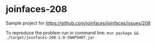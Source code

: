 # joinfaces-208

Sample project for https://github.com/joinfaces/joinfaces/issues/208

To reproduce the problem run in command line:
`mvn package && ./target/joinfaces-208-1.0-SNAPSHOT.jar`
